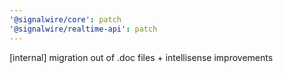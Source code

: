 ```yaml
---
'@signalwire/core': patch
'@signalwire/realtime-api': patch
---
```


[internal] migration out of .doc files + intellisense improvements
